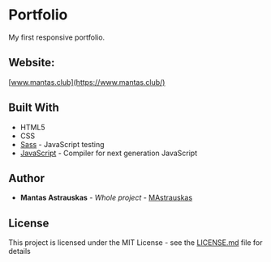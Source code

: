 # Portfolio
My first responsive portfolio.

## Website:
[www.mantas.club](https://www.mantas.club/)

## Built With

* HTML5
* CSS
* [Sass](https://sass-lang.com/) - JavaScript testing
* [JavaScript](https://www.javascript.com/) - Compiler for next generation JavaScript

## Author
* **Mantas Astrauskas** - *Whole project* - [MAstrauskas](https://github.com/MAstrauskas)

## License

This project is licensed under the MIT License - see the [LICENSE.md](LICENSE.md) file for details

